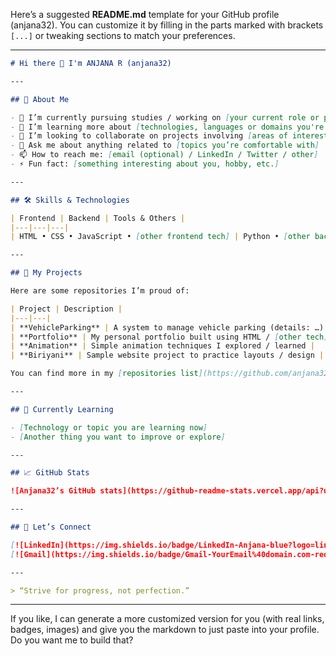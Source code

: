 Here’s a suggested **README.md** template for your GitHub profile (anjana32). You can customize it by filling in the parts marked with brackets `[...]` or tweaking sections to match your preferences.

---

```markdown
# Hi there 👋 I'm ANJANA R (anjana32)

---

## 🧭 About Me

- 🔭 I’m currently pursuing studies / working on [your current role or project]  
- 🌱 I’m learning more about [technologies, languages or domains you're learning, e.g. Python, Web Development, Machine Learning]  
- 👯 I’m looking to collaborate on projects involving [areas of interest, e.g. frontend, full-stack, data science]  
- 💬 Ask me about anything related to [topics you’re comfortable with]  
- 📫 How to reach me: [email (optional) / LinkedIn / Twitter / other]  
- ⚡ Fun fact: [something interesting about you, hobby, etc.]

---

## 🛠 Skills & Technologies

| Frontend | Backend | Tools & Others |
|---|---|---|
| HTML • CSS • JavaScript • [other frontend tech] | Python • [other backend tech] | Git • GitHub • VSCode • [other tools] |

---

## 📂 My Projects

Here are some repositories I’m proud of:

| Project | Description |
|---|---|
| **VehicleParking** | A system to manage vehicle parking (details: …) |
| **Portfolio** | My personal portfolio built using HTML / [other tech] |
| **Animation** | Simple animation techniques I explored / learned |
| **Biriyani** | Sample website project to practice layouts / design |

You can find more in my [repositories list](https://github.com/anjana32?tab=repositories).

---

## 🌱 Currently Learning

- [Technology or topic you are learning now]  
- [Another thing you want to improve or explore]

---

## 📈 GitHub Stats

![Anjana32’s GitHub stats](https://github-readme-stats.vercel.app/api?username=anjana32&show_icons=true&theme=radical)

---

## 🤝 Let’s Connect

[![LinkedIn](https://img.shields.io/badge/LinkedIn-Anjana-blue?logo=linkedin)](https://www.linkedin.com/in/[your-linkedin-profile])  
[![Gmail](https://img.shields.io/badge/Gmail-YourEmail%40domain.com-red?logo=gmail)](mailto:youremail@domain.com)

---

> “Strive for progress, not perfection.”

```

---

If you like, I can generate a more customized version for you (with real links, badges, images) and give you the markdown to just paste into your profile. Do you want me to build that?
